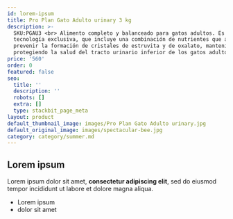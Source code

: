 ```yaml
---
id: lorem-ipsum
title: Pro Plan Gato Adulto urinary 3 kg
description: >-
  SKU:PGAU3 <br> Alimento completo y balanceado para gatos adultos. Es una
  tecnología exclusiva, que incluye una combinación de nutrientes que ayuda a
  prevenir la formación de cristales de estruvita y de oxalato, manteniendo y
  protegiendo la salud del tracto urinario inferior de los gatos adultos.
price: '560'
order: 0
featured: false
seo:
  title: ''
  description: ''
  robots: []
  extra: []
  type: stackbit_page_meta
layout: product
default_thumbnail_image: images/Pro Plan Gato Adulto urinary.jpg
default_original_image: images/spectacular-bee.jpg
category: category/summer.md
---
```

## Lorem ipsum

Lorem ipsum dolor sit amet, **consectetur adipiscing elit**, sed do eiusmod tempor incididunt ut labore et dolore magna aliqua.

- Lorem ipsum
- dolor sit amet